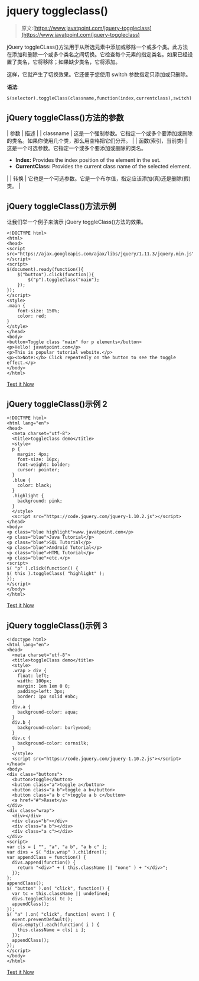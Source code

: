 # jquery toggleclass()

> 原文:[https://www.javatpoint.com/jquery-toggleclass](https://www.javatpoint.com/jquery-toggleclass)

jQuery toggleCLass()方法用于从所选元素中添加或移除一个或多个类。此方法在添加和删除一个或多个类名之间切换。它检查每个元素的指定类名。如果已经设置了类名，它将移除；如果缺少类名，它将添加。

这样，它就产生了切换效果。它还便于您使用 switch 参数指定只添加或只删除。

**语法**:

```
$(selector).toggleClass(classname,function(index,currentclass),switch)

```

## jQuery toggleClass()方法的参数

| 参数 | 描述 |
| classname | 这是一个强制参数。它指定一个或多个要添加或删除的类名。如果你使用几个类，那么用空格把它们分开。 |
| 函数(索引，当前类) | 这是一个可选参数。它指定一个或多个要添加或删除的类名。

*   **Index:** Provides the index position of the element in the set.
*   **CurrentClass:** Provides the current class name of the selected element.

 |
| 转换 | 它也是一个可选参数。它是一个布尔值，指定应该添加(真)还是删除(假)类。 |

## jQuery toggleClass()方法示例

让我们举一个例子来演示 jQuery toggleClass()方法的效果。

```
<!DOCTYPE html>
<html>
<head>
<script src="https://ajax.googleapis.com/ajax/libs/jquery/1.11.3/jquery.min.js"></script>
<script>
$(document).ready(function(){
    $("button").click(function(){
        $("p").toggleClass("main");
    });
});
</script>
<style>
.main {
    font-size: 150%;
    color: red;
}
</style>
</head>
<body>
<button>Toggle class "main" for p elements</button>
<p>Hello! javatpoint.com</p>
<p>This is popular tutorial website.</p>
<p><b>Note:</b> Click repeatedly on the button to see the toggle effect.</p>
</body>
</html>

```

[Test it Now](https://www.javatpoint.com/oprweb/test.jsp?filename=jquerytoggleClass1)

## jQuery toggleClass()示例 2

```
<!DOCTYPE html>
<html lang="en">
<head>
  <meta charset="utf-8">
  <title>toggleClass demo</title>
  <style>
  p {
    margin: 4px;
    font-size: 16px;
    font-weight: bolder;
    cursor: pointer;
  }
  .blue {
    color: black;
  }
  .highlight {
    background: pink;
  }
  </style>
  <script src="https://code.jquery.com/jquery-1.10.2.js"></script>
</head>
<body>
<p class="blue highlight">www.javatpoint.com</p>
<p class="blue">Java Tutorial</p>
<p class="blue">SQL Tutorial</p>
<p class="blue">Android Tutorial</p>
<p class="blue">HTML Tutorial</p>
<p class="blue">etc.</p>
<script>
$( "p" ).click(function() {
$( this ).toggleClass( "highlight" );
});
</script>
</body>
</html>

```

[Test it Now](https://www.javatpoint.com/oprweb/test.jsp?filename=jquerytoggleClass2)

## jQuery toggleClass()示例 3

```
<!doctype html>
<html lang="en">
<head>
  <meta charset="utf-8">
  <title>toggleClass demo</title>
  <style>
  .wrap > div {
    float: left;
    width: 100px;
    margin: 1em 1em 0 0;
    padding=left: 3px;
    border: 1px solid #abc;
  }
  div.a {
    background-color: aqua;
  }
  div.b {
    background-color: burlywood;
  }
  div.c {
    background-color: cornsilk;
  }
  </style>
  <script src="https://code.jquery.com/jquery-1.10.2.js"></script>
</head>
<body>
<div class="buttons">
  <button>toggle</button>
  <button class="a">toggle a</button>
  <button class="a b">toggle a b</button>
  <button class="a b c">toggle a b c</button>
  <a href="#">Reset</a>
</div>
<div class="wrap">
  <div></div>
  <div class="b"></div>
  <div class="a b"></div>
  <div class="a c"></div>
</div>
<script>
var cls = [ "", "a", "a b", "a b c" ];
var divs = $( "div.wrap" ).children();
var appendClass = function() {
  divs.append(function() {
    return "<div>" + ( this.className || "none" ) + "</div>";
  });
};
appendClass();
$( "button" ).on( "click", function() {
  var tc = this.className || undefined;
  divs.toggleClass( tc );
  appendClass();
});
$( "a" ).on( "click", function( event ) {
  event.preventDefault();
  divs.empty().each(function( i ) {
    this.className = cls[ i ];
  });
  appendClass();
});
</script>
</body>
</html>

```

[Test it Now](https://www.javatpoint.com/oprweb/test.jsp?filename=jquerytoggleClass3)